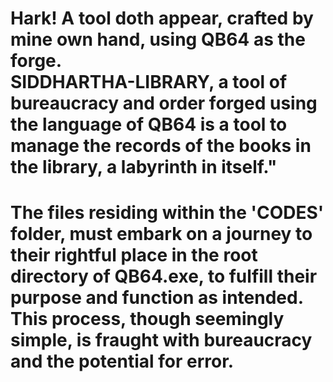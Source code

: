 <h1> Hark! A tool doth appear, crafted by mine own hand, using QB64 as the forge.<br>
SIDDHARTHA-LIBRARY, a tool of bureaucracy and order forged using the language of QB64 is a tool to manage the records of the books in the library, a labyrinth in itself."</h1?
<hr>
<h1> The files residing within the 'CODES' folder, must embark on a journey to their rightful place in the root directory of QB64.exe, to fulfill their purpose and function as intended.<br> This process, though seemingly simple, is fraught with bureaucracy and the potential for error.</h1>
